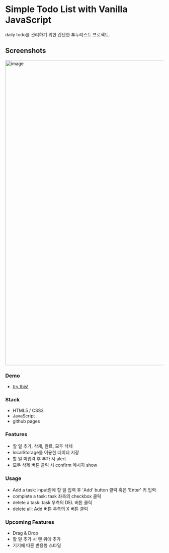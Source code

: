 # Simple Todo List with Vanilla JavaScript

daily todo를 관리하기 위한 간단한 투두리스트 프로젝트.


## Screenshots

<img width="968" alt="image" src="https://github.com/user-attachments/assets/3f17d9da-f6e8-45af-b4b8-7e8a07b9294a">


### Demo

- [try this!](https://jiwoo-yoo.github.io/TodoList)


### Stack

- HTML5 / CSS3
- JavaScript
- github pages


### Features

- 할 일 추가, 삭제, 완료, 모두 삭제
- localStorage를 이용한 데이터 저장
- 할 일 미입력 후 추가 시 alert
- 모두 삭제 버튼 클릭 시 confirm 메시지 show

### Usage

- Add a task: input란에 할 일 입력 후 'Add' button 클릭 혹은 'Enter' 키 입력
- complete a task: task 좌측의 checkbox 클릭
- delete a task: task 우측의 DEL 버튼 클릭
- delete all: Add 버튼 우측의 X 버튼 클릭


### Upcoming Features
- Drag & Drop
- 할 일 추가 시 맨 위에 추가
- 기기에 따른 반응형 스타일
